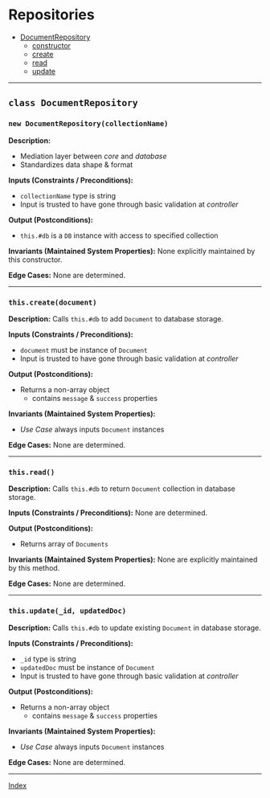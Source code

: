 # Repositories

* [DocumentRepository](#class-documentrepository)
    * [constructor](#new-documentrepositorycollectionname)
    * [create](#thiscreatedocument)
    * [read](#thisread)
    * [update](#thisupdate_id-updateddoc)

----

## `class DocumentRepository`

### `new DocumentRepository(collectionName)`

**Description:**

- Mediation layer between *core* and *database*
- Standardizes data shape & format

**Inputs (Constraints / Preconditions):**

- `collectionName` type is string
- Input is trusted to have gone through basic validation at *controller*

**Output (Postconditions):**
- `this.#db` is a `DB` instance with access to specified collection

**Invariants (Maintained System Properties):**
None explicitly maintained by this constructor.

**Edge Cases:**
None are determined.

----

### `this.create(document)`

**Description:**
Calls `this.#db` to add `Document` to database storage.

**Inputs (Constraints / Preconditions):**

- `document` must be instance of `Document`
- Input is trusted to have gone through basic validation at *controller*

**Output (Postconditions):**

- Returns a non-array object
    - contains `message` & `success` properties

**Invariants (Maintained System Properties):**

- *Use Case* always inputs `Document` instances

**Edge Cases:**
None are determined.

----

### `this.read()`

**Description:**
Calls `this.#db` to return `Document` collection in database storage.

**Inputs (Constraints / Preconditions):**
None are determined.

**Output (Postconditions):**
- Returns array of `Documents`

**Invariants (Maintained System Properties):**
None are explicitly maintained by this method.

**Edge Cases:**
None are determined.

----

### `this.update(_id, updatedDoc)`

**Description:**
Calls `this.#db` to update existing `Document` in database storage.

**Inputs (Constraints / Preconditions):**

- `_id` type is string
- `updatedDoc` must be instance of `Document`
- Input is trusted to have gone through basic validation at *controller*

**Output (Postconditions):**

- Returns a non-array object
    - contains `message` & `success` properties

**Invariants (Maintained System Properties):**

- *Use Case* always inputs `Document` instances

**Edge Cases:**
None are determined.

----

[Index](../../index.md)